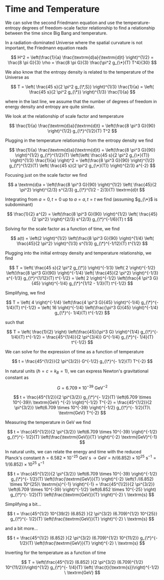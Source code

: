 # Time and Temperature

We can solve the second Friedmann equation and use the temperature-entropy degrees of freedom-scale factor relationship to find a relationship between the time since Big Bang and temperature.

In a radiation-dominated Universe where the spatial curvature is not important, the Friedmann equation reads

$$
H^2 = \left(\frac{1}{a} \frac{\textrm{d}a}{\textrm{d}t} \right)^{1/2} = \frac{8 \pi G}{3} \rho = \frac{8 \pi G}{3} \frac{\pi^2 g_{\*}(T) T^4}{30}
$$


We also know that the entropy density is related to the temperature of the Universe as 

$$
T = \left( \frac{45 s}{2 \pi^2 g_{\*,S}} \right)^{1/3} \frac{1}{a} = \left( \frac{45 s}{2 \pi^2 g_{\*}} \right)^{1/3} \frac{1}{a}
$$

where in the last line, we assume that the number of degrees of freedom in energy density and entropy are quite similar.

We look at the relationship of scale factor and temperature

$$
\frac{1}{a} \frac{\textrm{d}a}{\textrm{d}t}  = \left(\frac{8 \pi^3 G}{90} \right)^{1/2} g_{\*}^{1/2}(T) T^2 
$$

Plugging in the temperature relationship from the entropy density we find

$$
\frac{1}{a} \frac{\textrm{d}a}{\textrm{d}t}  = \left(\frac{8 \pi^3 G}{90} \right)^{1/2} g_{\*}^{1/2}(T) \left(\left( \frac{45 s}{2 \pi^2 g_{\*}(T)} \right)^{1/3} \frac{1}{a} \right)^2 =  \left(\frac{8 \pi^3 G}{90} \right)^{1/2} g_{\*}^{1/2}(T) \left( \frac{45 s}{2 \pi^2 g_{\*}(T)} \right)^{2/3} a^{-2}
$$

Focusing just on the scale factor we find

$$
a \textrm{d}a = \left(\frac{8 \pi^3 G}{90} \right)^{1/2}  \left( \frac{45}{2 \pi^2} \right)^{2/3} s^{2/3} g_{\*}^{1/2 - 2/3}(T) \textrm{d}t
$$

Integrating from $a=0, t=0$ up to $a=a, t=t$ we find (assuming $g_{\*}$ is subdominant)

$$
\frac{1}{2} a^{2} = \left(\frac{8 \pi^3 G}{90} \right)^{1/2}  \left( \frac{45}{2 \pi^2} \right)^{2/3} s^{2/3} g_{\*}^{-1/6}(T) t
$$

Solving for the scale factor as a function of time, we find

$$
a(t) = \left(2  \right)^{1/2} \left(\frac{8 \pi^3 G}{90} \right)^{1/4}  \left( \frac{45}{2 \pi^2} \right)^{1/3} s^{1/3} g_{\*}^{-1/12}(T) t^{1/2}
$$

Plugging into the initial entropy density and temperature relationship, we find

$$
T = \left( \frac{45 s}{2 \pi^2 g_{\*}} \right)^{-1/3} \left( 2 \right)^{-1/2} \left(\frac{8 \pi^3 G}{90} \right)^{-1/4}  \left( \frac{45}{2 \pi^2} \right)^{-1/3} s^{-1/3} g_{\*}^{1/12}(T) t^{-1/2} = \left( 2 \right)^{-1/2} \left(\frac{4 \pi^3 G}{45} \right)^{-1/4} g_{\*}^{1/12 - 1/3}(T) t^{-1/2}
$$

Simplifying, we find 

$$
T = \left( 4 \right)^{-1/4} \left(\frac{4 \pi^3 G}{45} \right)^{-1/4} g_{\*}^{- 1/4}(T) t^{-1/2} = \left( 16 \right)^{-1/4} \left(\frac{\pi^3 G}{45} \right)^{-1/4} g_{\*}^{- 1/4}(T) t^{-1/2}
$$

such that

$$
T = \left( \frac{1}{2} \right) \left(\frac{45}{\pi^3 G} \right)^{1/4} g_{\*}^{- 1/4}(T) t^{-1/2} = \frac{45^{1/4}}{2 \pi^{3/4}} G^{-1/4} g_{\*}^{- 1/4}(T) t^{-1/2}
$$


We can solve for the expression of time as a function of temperature

$$
t = \frac{45^{1/2}}{2 \pi^{3/2}} G^{-1/2} g_{\*}^{- 1/2}(T) T^{-2}
$$

In natural units ($\hbar = c = k_B = 1$), we can express Newton's gravitational constant as

$$
G = 6.709 \times 10^{-39}\ \textrm{GeV}^{-2}
$$

$$
t = \frac{45^{1/2}}{2 \pi^{3/2}} g_{\*}^{- 1/2}(T) \left(6.709 \times 10^{-39}\ \textrm{GeV} ^{-2} \right)^{-1/2} T^{-2} = \frac{45^{1/2}}{2 \pi^{3/2}} \left(6.709 \times 10^{-39} \right)^{-1/2} g_{\*}^{- 1/2}(T)\ \textrm{GeV} T^{-2}
$$

Measuring the temperature in GeV we find

$$
t = \frac{45^{1/2}}{2 \pi^{3/2}} \left(6.709 \times 10^{-39} \right)^{-1/2} g_{\*}^{- 1/2}(T) \left(\frac{\textrm{GeV}}{T} \right)^{-2} \textrm{GeV}^{-1}
$$

In natural units, we can relate the energy and time with the reduced Planck's constant $\hbar = 6.582 \times 10^{-25}\ \textrm{GeV}\ \textrm{s} \rightarrow \textrm{GeV} = \hbar /(6.852) \times 10^{25}\ \textrm{s}^{-1} = 1 /(6.852) \times 10^{25}\ \textrm{s}^{-1}$

$$
t = \frac{45^{1/2}}{2 \pi^{3/2}} \left(6.709 \times 10^{-39} \right)^{-1/2} g_{\*}^{- 1/2}(T) \left(\frac{\textrm{GeV}}{T} \right)^{-2} \left(1 /(6.852) \times 10^{25}\ \textrm{s}^{-1} \right)^{-1}  = \frac{45^{1/2}}{2 \pi^{3/2}} \left(6.709 \times 10^{-39} \right)^{-1/2} \left(6.852 \times 10^{-25} \right)  g_{\*}^{- 1/2}(T) \left(\frac{\textrm{GeV}}{T} \right)^{-2} \ \textrm{s}
$$

Simplifying a bit...

$$
t = \frac{45^{1/2} 10^{39/2} (6.852)  }{2 \pi^{3/2} (6.709)^{1/2} 10^{25}}  g_{\*}^{- 1/2}(T) \left(\frac{\textrm{GeV}}{T} \right)^{-2} \ \textrm{s}
$$

and a bit more...

$$
t = \frac{45^{1/2} (6.852)  }{2 \pi^{3/2} (6.709)^{1/2} 10^{11/2}}  g_{\*}^{- 1/2}(T) \left(\frac{\textrm{GeV}}{T} \right)^{-2} \ \textrm{s}
$$


Inverting for the temperature as a function of time

$$
T = \left(\frac{45^{1/2} (6.852)  }{2 \pi^{3/2} (6.709)^{1/2} 10^{11/2}}\right)^{1/2}  g_{\*}^{- 1/4}(T)  \left( \frac{t}{\textrm{s}}\right)^{-1/2} \ \textrm{GeV}
$$



